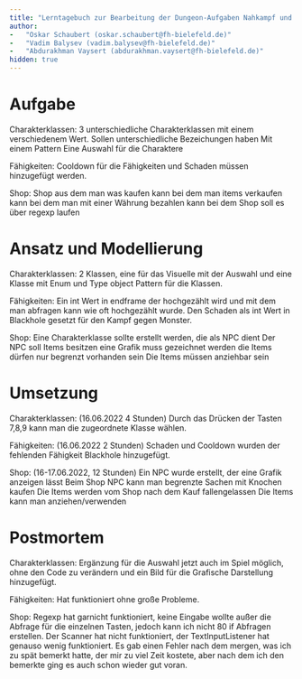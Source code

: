 ```yaml
---
title: "Lerntagebuch zur Bearbeitung der Dungeon-Aufgaben Nahkampf und Erfahrung"
author:
-   "Oskar Schaubert (oskar.schaubert@fh-bielefeld.de)"
-   "Vadim Balysev (vadim.balysev@fh-bielefeld.de)"
-   "Abdurakhman Vaysert (abdurakhman.vaysert@fh-bielefeld.de)"
hidden: true
---
```


<!--
Führen Sie zu jeder Woche zur Bearbeitung der Dungeon-Aufhaben ein
Lerntagebuch in Ihrem Team. Kopieren Sie dazu diese Vorlage und füllen
Sie den Kopf entsprechend aus.

Im Lerntagebuch sollen Sie Ihr Vorgehen bei der Bearbeitung der jeweiligen
Dungeon-Aufgaben vom ersten Schritt bis zur Abgabe der Lösung dokumentieren,
d.h. wie sind Sie die gestellte Aufgabe angegangen (und warum), was war
Ihr Plan und auf welche Probleme sind Sie bei der Umsetzung gestoßen und
wie haben Sie diese Probleme gelöst. Beachten Sie die vorgegebene Struktur.

Für jede Abgabe sollte ungefähr eine DIN-A4-Seite Text erstellt werden,
d.h. ca. 400 Wörter umfassen. Wer das Lerntagebuch nur ungenügend führt
oder es gar nicht mit abgibt, bekommt für die betreffende Abgabe 0 Punkte.

Checken Sie das Lerntagebuch mit in Ihr Projekt/Git-Repo ein.

Schreiben Sie den Text mit [Markdown](https://pandoc.org/MANUAL.html#pandocs-markdown).
Tipp: VSCode bringt einen vergleichsweise guten Markdown-Support (inkl. Preview)
bereits in der Grundinstallation mit.

Geben Sie das Lerntagebuch stets mit ab. Achtung: Wenn Sie Abbildungen
einbetten (etwa UML-Diagramme), denken Sie daran, diese auch abzugeben!
-->


# Aufgabe

<!--
Bitte hier die zu lösende Aufgabe kurz in eigenen Worten beschreiben.
-->

Charakterklassen:
3 unterschiedliche Charakterklassen mit einem verschiedenem Wert.
Sollen unterschiedliche Bezeichungen haben
Mit einem Pattern
Eine Auswahl für die Charaktere

Fähigkeiten:
Cooldown für die Fähigkeiten und Schaden müssen hinzugefügt werden.


Shop:
Shop aus dem man was kaufen kann
bei dem man items verkaufen kann
bei dem man mit einer Währung bezahlen kann
bei dem Shop soll es über regexp laufen


# Ansatz und Modellierung

<!--
Bitte hier den Lösungsansatz kurz beschreiben:
-   Wie sollte die Aufgabe gelöst werden?
-   Welche Techniken wollten Sie einsetzen?
-   Wie sah Ihre Modellierung aus (UML-Diagramm)?
-   Worauf müssen Sie konkret achten?
-->

Charakterklassen:
2 Klassen, eine für das Visuelle mit der Auswahl und eine Klasse mit Enum und Type object Pattern für die Klassen.

Fähigkeiten:
Ein int Wert in endframe der hochgezählt wird und mit dem man abfragen kann wie oft hochgezählt wurde.
Den Schaden als int Wert in Blackhole gesetzt für den Kampf gegen Monster.

Shop:
Eine Charakterklasse sollte erstellt werden, die als NPC dient
Der NPC soll Items besitzen
eine Grafik muss gezeichnet werden
die Items dürfen nur begrenzt vorhanden sein
Die Items müssen anziehbar sein


# Umsetzung

<!--
Bitte hier die Umsetzung der Lösung kurz beschreiben:
-   Was haben Sie gemacht,
-   an welchem Datum haben sie es gemacht,
-   wie lange hat es gedauert,
-   was war das Ergebnis?
-->

Charakterklassen:
(16.06.2022 4 Stunden)
Durch das Drücken der Tasten 7,8,9 kann man die zugeordnete Klasse wählen.

Fähigkeiten:
(16.06.2022 2 Stunden)
Schaden und Cooldown wurden der fehlenden Fähigkeit Blackhole hinzugefügt.

Shop:
(16-17.06.2022, 12 Stunden)
Ein NPC wurde erstellt, der eine Grafik anzeigen lässt
Beim Shop NPC kann man begrenzte Sachen mit Knochen kaufen
Die Items werden vom Shop nach dem Kauf fallengelassen
Die Items kann man anziehen/verwenden


# Postmortem

<!--
Bitte blicken Sie auf die Aufgabe, Ihren Lösungsansatz und die Umsetzung
kritisch zurück:
-   Was hat funktioniert, was nicht? Würden Sie noch einmal so vorgehen?
-   Welche Probleme sind bei der Umsetzung Ihres Lösungsansatzes aufgetreten?
-   Wie haben Sie die Probleme letztlich gelöst?
-->

Charakterklassen:
Ergänzung für die Auswahl jetzt auch im Spiel möglich, ohne den Code zu verändern und ein Bild für die Grafische Darstellung hinzugefügt.

Fähigkeiten:
Hat funktioniert ohne große Probleme.

Shop:
Regexp hat garnicht funktioniert, keine Eingabe wollte außer die Abfrage
für die einzelnen Tasten, jedoch kann ich nicht 80 if Abfragen erstellen.
Der Scanner hat nicht funktioniert, der TextInputListener hat genauso
wenig funktioniert.
Es gab einen Fehler nach dem mergen, was ich zu spät bemerkt hatte, der mir zu
viel Zeit kostete, aber nach dem ich den bemerkte ging es auch schon wieder
gut voran.
